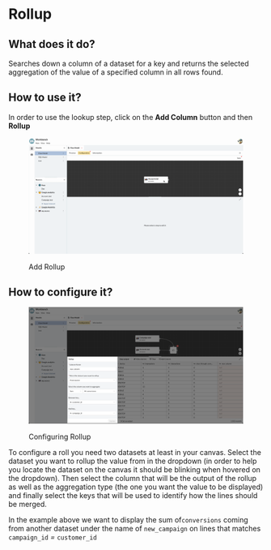 # Rollup

## What does it do?

Searches down a column of a dataset for a key and returns the selected aggregation of the value of a specified column in all rows found.

## How to use it?

In order to use the lookup step, click on the **Add Column** button and then **Rollup**&#x20;

<figure><img src="../../../../../.gitbook/assets/Screen Cast 2022-09-08 at 6.32.11 PM.gif" alt=""><figcaption><p>Add Rollup</p></figcaption></figure>

## How to configure it?

<figure><img src="../../../../../.gitbook/assets/image (1) (1).png" alt=""><figcaption><p>Configuring Rollup</p></figcaption></figure>

To configure a roll you need two datasets at least in your canvas. Select the dataset you want to rollup the value from in the dropdown (in order to help you locate the dataset on the canvas it should be blinking when hovered on the dropdown). Then select the column that will be the output of the rollup as well as the aggregation type (the one you want the value to be displayed) and finally select the keys that will be used to identify how the lines should be merged.

In the example above we want to display the sum of`conversions`  coming from another dataset under the name of  `new_campaign` on lines that matches `campaign_id` _=_ `customer_id`
